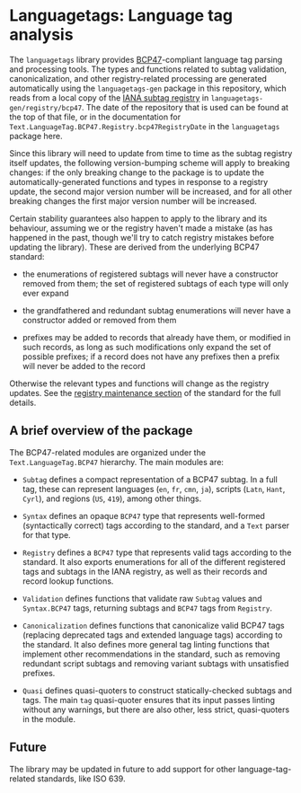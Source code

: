 # Languagetags: Language tag analysis

The `languagetags` library provides
[BCP47](https://tools.ietf.org/html/bcp47)-compliant language tag
parsing and processing tools. The types and functions related to
subtag validation, canonicalization, and other registry-related
processing are generated automatically using the `languagetags-gen`
package in this repository, which reads from a local copy of the [IANA
subtag
registry](https://www.iana.org/assignments/language-subtag-registry/language-subtag-registry)
in `languagetags-gen/registry/bcp47`. The date of the repository that
is used can be found at the top of that file, or in the documentation
for `Text.LanguageTag.BCP47.Registry.bcp47RegistryDate` in the
`languagetags` package here.

Since this library will need to update from time to time as the subtag
registry itself updates, the following version-bumping scheme will
apply to breaking changes: if the only breaking change to the package
is to update the automatically-generated functions and types in
response to a registry update, the second major version number will be
increased, and for all other breaking changes the first major version
number will be increased.

Certain stability guarantees also happen to apply to the library and
its behaviour, assuming we or the registry haven't made a mistake (as
has happened in the past, though we'll try to catch registry mistakes
before updating the library). These are derived from the underlying
BCP47 standard:

- the enumerations of registered subtags will never have a constructor
  removed from them; the set of registered subtags of each type will
  only ever expand

- the grandfathered and redundant subtag enumerations will never have
  a constructor added or removed from them

- prefixes may be added to records that already have them, or modified
  in such records, as long as such modifications only expand the set
  of possible prefixes; if a record does not have any prefixes then a
  prefix will never be added to the record

Otherwise the relevant types and functions will change as the registry
updates. See the [registry maintenance
section](https://tools.ietf.org/html/bcp47#section-3.3) of the
standard for the full details.

## A brief overview of the package

The BCP47-related modules are organized under the
`Text.LanguageTag.BCP47` hierarchy. The main modules are:

- `Subtag` defines a compact representation of a BCP47 subtag. In a
  full tag, these can represent languages (`en`, `fr`, `cmn`, `ja`),
  scripts (`Latn`, `Hant`, `Cyrl`), and regions (`US`, `419`), among
  other things.

- `Syntax` defines an opaque `BCP47` type that represents well-formed
  (syntactically correct) tags according to the standard, and a `Text`
  parser for that type.

- `Registry` defines a `BCP47` type that represents valid tags
  according to the standard. It also exports enumerations for all of
  the different registered tags and subtags in the IANA registry, as
  well as their records and record lookup functions.

- `Validation` defines functions that validate raw `Subtag` values and
  `Syntax.BCP47` tags, returning subtags and `BCP47` tags from
  `Registry`.

- `Canonicalization` defines functions that canonicalize valid BCP47
  tags (replacing deprecated tags and extended language tags)
  according to the standard. It also defines more general tag linting
  functions that implement other recommendations in the standard, such
  as removing redundant script subtags and removing variant subtags
  with unsatisfied prefixes.

- `Quasi` defines quasi-quoters to construct statically-checked
  subtags and tags. The main `tag` quasi-quoter ensures that its input
  passes linting without any warnings, but there are also other, less
  strict, quasi-quoters in the module.

## Future

The library may be updated in future to add support for other
language-tag-related standards, like ISO 639.
